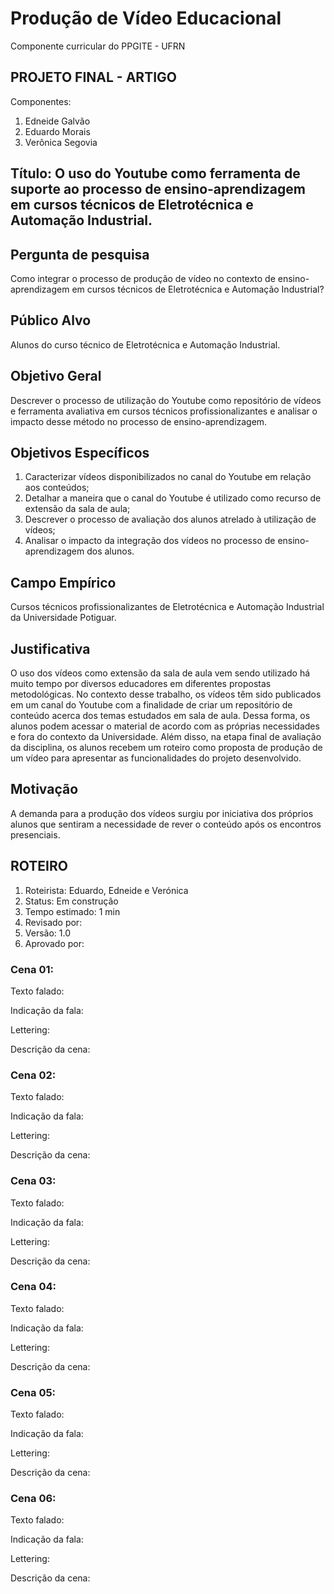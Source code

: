 # Produção de Vídeo Educacional
Componente curricular do PPGITE - UFRN



## PROJETO FINAL - ARTIGO

Componentes:
1. Edneide Galvão
1. Eduardo Morais
1. Verônica Segovia


## Título: O uso do Youtube como ferramenta de suporte ao processo de ensino-aprendizagem em cursos técnicos de Eletrotécnica e Automação Industrial.

## Pergunta de pesquisa
Como integrar o processo de produção de vídeo no contexto de ensino-aprendizagem em cursos técnicos de Eletrotécnica e Automação Industrial?

## Público Alvo
Alunos do curso técnico de Eletrotécnica e Automação Industrial.

## Objetivo Geral
Descrever o processo de utilização do Youtube como repositório de vídeos e ferramenta avaliativa em cursos técnicos profissionalizantes e analisar o impacto desse método no processo de ensino-aprendizagem.

## Objetivos Específicos
1. Caracterizar vídeos disponibilizados no canal do Youtube em relação aos conteúdos;
1. Detalhar a maneira que o canal do Youtube é utilizado como recurso de extensão da sala de aula;
1. Descrever o processo de avaliação dos alunos atrelado à utilização de vídeos;
1. Analisar o impacto da integração dos vídeos no processo de ensino-aprendizagem dos alunos.

## Campo Empírico
Cursos técnicos profissionalizantes de Eletrotécnica e Automação Industrial da Universidade Potiguar.

## Justificativa
O uso dos vídeos como extensão da sala de aula vem sendo utilizado há muito tempo por diversos educadores em diferentes propostas metodológicas. No contexto desse trabalho, os vídeos têm sido publicados em um canal do Youtube com a finalidade de criar um repositório de conteúdo acerca dos temas estudados em sala de aula. Dessa forma, os alunos podem acessar o material de acordo com as próprias necessidades e fora do contexto da Universidade. Além disso, na etapa final de avaliação da disciplina, os alunos recebem um roteiro como proposta de produção de um vídeo para apresentar as funcionalidades do projeto desenvolvido.

## Motivação
A demanda para a produção dos vídeos surgiu por iniciativa dos próprios alunos que sentiram a necessidade de rever o conteúdo após os encontros presenciais. 

## ROTEIRO
1. Roteirista: Eduardo, Edneide e Verónica
1. Status:  Em construção
1. Tempo estimado: 1 min
1. Revisado por:
1. Versão: 1.0
1. Aprovado por:

### Cena 01: 
<p> Texto falado: </p>
<p> Indicação da fala: </p>
<p> Lettering: </p>
<p> Descrição da cena: </p>

### Cena 02:
<p> Texto falado: </p>
<p> Indicação da fala: </p>
<p> Lettering: </p>
<p> Descrição da cena: </p>

### Cena 03:
<p> Texto falado: </p>
<p> Indicação da fala: </p>
<p> Lettering: </p>
<p> Descrição da cena: </p>

### Cena 04:
<p> Texto falado: </p>
<p> Indicação da fala: </p>
<p> Lettering: </p>
<p> Descrição da cena: </p>

### Cena 05:
<p> Texto falado: </p>
<p> Indicação da fala: </p>
<p> Lettering: </p>
<p> Descrição da cena: </p>

### Cena 06:
<p> Texto falado: </p>
<p> Indicação da fala: </p>
<p> Lettering: </p>
<p> Descrição da cena: </p>

